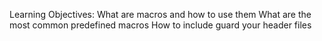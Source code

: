 Learning Objectives:
What are macros and how to use them
What are the most common predefined macros
How to include guard your header files